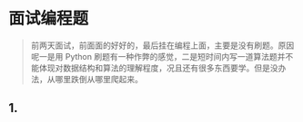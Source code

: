 # 面试编程题

> 前两天面试，前面面的好好的，最后挂在编程上面，主要是没有刷题。原因呢一是用 Python 刷题有一种作弊的感觉，二是短时间内写一道算法题并不能体现对数据结构和算法的理解程度，况且还有很多东西要学。但是没办法，从哪里跌倒从哪里爬起来。

## 1.
